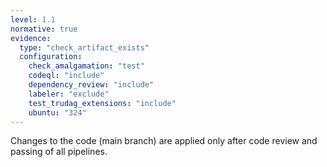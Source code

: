 ```yaml
---
level: 1.1
normative: true
evidence:
  type: "check_artifact_exists"
  configuration:
    check_amalgamation: "test"
    codeql: "include"
    dependency_review: "include"
    labeler: "exclude"
    test_trudag_extensions: "include"
    ubuntu: "324"
---
```


Changes to the code (main branch) are applied only after code review and passing of all pipelines.
